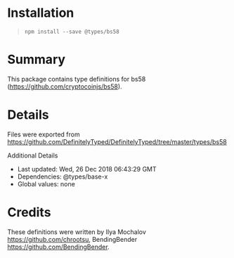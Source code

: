 # Installation
> `npm install --save @types/bs58`

# Summary
This package contains type definitions for bs58 (https://github.com/cryptocoinjs/bs58).

# Details
Files were exported from https://github.com/DefinitelyTyped/DefinitelyTyped/tree/master/types/bs58

Additional Details
 * Last updated: Wed, 26 Dec 2018 06:43:29 GMT
 * Dependencies: @types/base-x
 * Global values: none

# Credits
These definitions were written by Ilya Mochalov <https://github.com/chrootsu>, BendingBender <https://github.com/BendingBender>.
